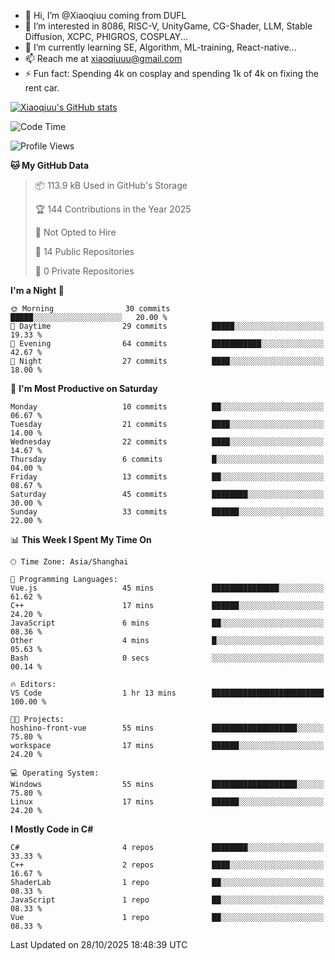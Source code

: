 - 👋 Hi, I’m @Xiaoqiuu coming from DUFL
- 👀 I’m interested in 8086, RISC-V, UnityGame, CG-Shader, LLM, Stable Diffusion, XCPC, PHIGROS, COSPLAY...
- 🌱 I’m currently learning SE, Algorithm, ML-training, React-native...
- 📫 Reach me at xiaoqiuuu@gmail.com
- ⚡ Fun fact: Spending 4k on cosplay and spending 1k of 4k on fixing the rent car.

<!---
Xiaoqiuu/Xiaoqiuu is a ✨ special ✨ repository because its `README.md` (this file) appears on your GitHub profile.
You can click the Preview link to take a look at your changes.
--->

[![Xiaoqiuu's GitHub stats](https://github-readme-stats.vercel.app/api?username=Xiaoqiuu)](https://github.com/anuraghazra/github-readme-stats)


<!--START_SECTION:waka-->
![Code Time](http://img.shields.io/badge/Code%20Time-143%20hrs%2026%20mins-blue)

![Profile Views](http://img.shields.io/badge/Profile%20Views-1-blue)

**🐱 My GitHub Data** 

> 📦 113.9 kB Used in GitHub's Storage 
 > 
> 🏆 144 Contributions in the Year 2025
 > 
> 🚫 Not Opted to Hire
 > 
> 📜 14 Public Repositories 
 > 
> 🔑 0 Private Repositories 
 > 
**I'm a Night 🦉** 

```text
🌞 Morning                30 commits          █████░░░░░░░░░░░░░░░░░░░░   20.00 % 
🌆 Daytime                29 commits          █████░░░░░░░░░░░░░░░░░░░░   19.33 % 
🌃 Evening                64 commits          ███████████░░░░░░░░░░░░░░   42.67 % 
🌙 Night                  27 commits          ████░░░░░░░░░░░░░░░░░░░░░   18.00 % 
```
📅 **I'm Most Productive on Saturday** 

```text
Monday                   10 commits          ██░░░░░░░░░░░░░░░░░░░░░░░   06.67 % 
Tuesday                  21 commits          ████░░░░░░░░░░░░░░░░░░░░░   14.00 % 
Wednesday                22 commits          ████░░░░░░░░░░░░░░░░░░░░░   14.67 % 
Thursday                 6 commits           █░░░░░░░░░░░░░░░░░░░░░░░░   04.00 % 
Friday                   13 commits          ██░░░░░░░░░░░░░░░░░░░░░░░   08.67 % 
Saturday                 45 commits          ████████░░░░░░░░░░░░░░░░░   30.00 % 
Sunday                   33 commits          ██████░░░░░░░░░░░░░░░░░░░   22.00 % 
```


📊 **This Week I Spent My Time On** 

```text
🕑︎ Time Zone: Asia/Shanghai

💬 Programming Languages: 
Vue.js                   45 mins             ███████████████░░░░░░░░░░   61.62 % 
C++                      17 mins             ██████░░░░░░░░░░░░░░░░░░░   24.20 % 
JavaScript               6 mins              ██░░░░░░░░░░░░░░░░░░░░░░░   08.36 % 
Other                    4 mins              █░░░░░░░░░░░░░░░░░░░░░░░░   05.63 % 
Bash                     0 secs              ░░░░░░░░░░░░░░░░░░░░░░░░░   00.14 % 

🔥 Editors: 
VS Code                  1 hr 13 mins        █████████████████████████   100.00 % 

🐱‍💻 Projects: 
hoshino-front-vue        55 mins             ███████████████████░░░░░░   75.80 % 
workspace                17 mins             ██████░░░░░░░░░░░░░░░░░░░   24.20 % 

💻 Operating System: 
Windows                  55 mins             ███████████████████░░░░░░   75.80 % 
Linux                    17 mins             ██████░░░░░░░░░░░░░░░░░░░   24.20 % 
```

**I Mostly Code in C#** 

```text
C#                       4 repos             ████████░░░░░░░░░░░░░░░░░   33.33 % 
C++                      2 repos             ████░░░░░░░░░░░░░░░░░░░░░   16.67 % 
ShaderLab                1 repo              ██░░░░░░░░░░░░░░░░░░░░░░░   08.33 % 
JavaScript               1 repo              ██░░░░░░░░░░░░░░░░░░░░░░░   08.33 % 
Vue                      1 repo              ██░░░░░░░░░░░░░░░░░░░░░░░   08.33 % 
```




 Last Updated on 28/10/2025 18:48:39 UTC
<!--END_SECTION:waka-->
